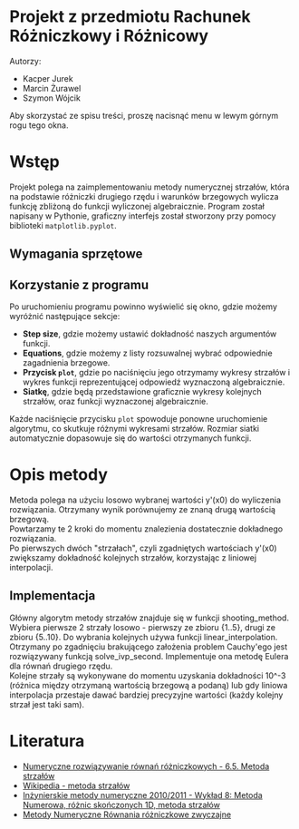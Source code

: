 # Projekt z przedmiotu Rachunek Różniczkowy i Różnicowy

Autorzy:
<ul>
  <li>Kacper Jurek</li>
  <li>Marcin Żurawel</li>
  <li>Szymon Wójcik</li>
</ul>

Aby skorzystać ze spisu treści, proszę nacisnąć menu w lewym górnym rogu tego okna.

# Wstęp

Projekt polega na zaimplementowaniu metody numerycznej strzałów, która na podstawie różniczki drugiego rzędu i warunków brzegowych wylicza funkcję zbliżoną do funkcji wyliczonej algebraicznie. Program został napisany w Pythonie, graficzny interfejs został stworzony przy pomocy biblioteki `matplotlib.pyplot`.

## Wymagania sprzętowe

## Korzystanie z programu

Po uruchomieniu programu powinno wyświelić się okno, gdzie możemy wyróżnić następujące sekcje:
- __Step size__, gdzie możemy ustawić dokładność naszych argumentów funkcji.
- __Equations__, gdzie możemy z listy rozsuwalnej wybrać odpowiednie zagadnienia brzegowe.
- __Przycisk `plot`__, gdzie po naciśnięciu jego otrzymamy wykresy strzałów i wykres funkcji reprezentującej odpowiedź wyznaczoną algebraicznie.
- __Siatkę__, gdzie będą przedstawione graficznie wykresy kolejnych strzałów, oraz funkcji wyznaczonej algebraicznie.

Każde naciśnięcie przycisku `plot` spowoduje ponowne uruchomienie algorytmu, co skutkuje różnymi wykresami strzałów.
Rozmiar siatki automatycznie dopasowuje się do wartości otrzymanych funkcji.

# Opis metody

Metoda polega na użyciu losowo wybranej wartości y'(x0) do wyliczenia rozwiązania. Otrzymany wynik porównujemy ze znaną drugą wartością brzegową.\
Powtarzamy te 2 kroki do momentu znalezienia dostatecznie dokładnego rozwiązania.\
Po pierwszych dwóch "strzałach", czyli zgadniętych wartościach y'(x0) zwiększamy dokładność kolejnych strzałów, korzystając z liniowej interpolacji.

## Implementacja

Główny algorytm metody strzałów znajduje się w funkcji shooting_method. Wybiera pierwsze 2 strzały losowo - pierwszy ze zbioru {1..5}, drugi ze zbioru {5..10}.
Do wybrania kolejnych używa funkcji linear_interpolation.\
Otrzymany po zgadnięciu brakującego założenia problem Cauchy'ego jest rozwiązywany funkcją solve_ivp_second. Implementuje ona metodę Eulera dla równań drugiego rzędu.\
Kolejne strzały są wykonywane do momentu uzyskania dokładności 10^-3 (różnica między otrzymaną wartością brzegową a podaną) lub gdy liniowa interpolacja przestaje dawać bardziej precyzyjne wartości (każdy kolejny strzał jest taki sam).

# Literatura

- [Numeryczne rozwiązywanie równań różniczkowych - 6.5. Metoda strzałów](https://mst.mimuw.edu.pl/lecture.php?lecture=nrr&part=Ch6&fbclid=IwAR1p5peMRisEqJiwsH8QCsOHMHEBsbFqin3WmF1HWAToaFC5UGvYP6Hbmac#S5)
- [Wikipedia - metoda strzałów](https://pl.wikipedia.org/wiki/Metoda_strzałów)
- [Inżynierskie metody numeryczne 2010/2011 - Wykład 8: Metoda Numerowa, różnic skończonych 1D, metoda strzałów](https://home.agh.edu.pl/~bszafran/imn10/szpi2.pdf)
- [Metody Numeryczne Równania różniczkowe zwyczajne](http://wygasz.edu.pl/ludzie/szewczuk/mn_data/wyklad7.pdf)
